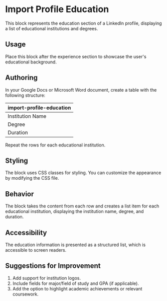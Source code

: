 # Import Profile Education

This block represents the education section of a LinkedIn profile, displaying a list of educational institutions and degrees.

## Usage

Place this block after the experience section to showcase the user's educational background.

## Authoring

In your Google Docs or Microsoft Word document, create a table with the following structure:

| import-profile-education |
|--------------------------|
| Institution Name |
| Degree |
| Duration |

Repeat the rows for each educational institution.

## Styling

The block uses CSS classes for styling. You can customize the appearance by modifying the CSS file.

## Behavior

The block takes the content from each row and creates a list item for each educational institution, displaying the institution name, degree, and duration.

## Accessibility

The education information is presented as a structured list, which is accessible to screen readers.

## Suggestions for Improvement

1. Add support for institution logos.
2. Include fields for major/field of study and GPA (if applicable).
3. Add the option to highlight academic achievements or relevant coursework.